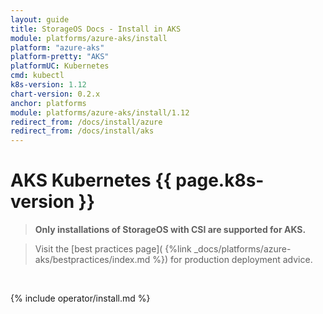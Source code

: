 ```yaml
---
layout: guide
title: StorageOS Docs - Install in AKS
module: platforms/azure-aks/install
platform: "azure-aks"
platform-pretty: "AKS"
platformUC: Kubernetes
cmd: kubectl
k8s-version: 1.12
chart-version: 0.2.x
anchor: platforms
module: platforms/azure-aks/install/1.12
redirect_from: /docs/install/azure
redirect_from: /docs/install/aks
---
```


# AKS Kubernetes {{ page.k8s-version }}

> __Only installations of StorageOS with CSI are supported for AKS.__

> Visit the [best practices page](
> {%link _docs/platforms/azure-aks/bestpractices/index.md %}) for production
> deployment advice.

&nbsp;

{% include operator/install.md %}
